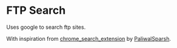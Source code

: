 FTP Search
===========

Uses google to search ftp sites.

With inspiration from [chrome_search_extension](https://github.com/NIT-dgp/chrome-search-extension/) by [PaliwalSparsh](https://github.com/PaliwalSparsh).